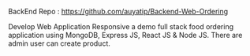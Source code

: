 BackEnd Repo : https://github.com/auyatip/Backend-Web-Ordering

Develop Web Application Responsive a demo full stack food ordering application using MongoDB, Express JS, React JS & Node JS. There are admin user can create product.
